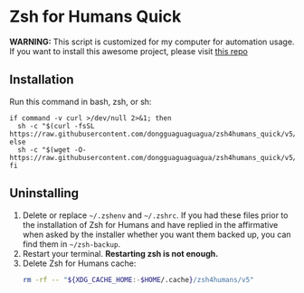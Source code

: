 # Zsh for Humans Quick

**WARNING:** This script is customized for my computer for automation usage.
If you want to install this awesome project, please visit [this repo](https://github.com/romkatv/zsh4humans)

## Installation

Run this command in bash, zsh, or sh:

```shell
if command -v curl >/dev/null 2>&1; then
  sh -c "$(curl -fsSL https://raw.githubusercontent.com/dongguaguaguagua/zsh4humans_quick/v5/install)"
else
  sh -c "$(wget -O- https://raw.githubusercontent.com/dongguaguaguagua/zsh4humans_quick/v5/install)"
fi
```

## Uninstalling

1. Delete or replace `~/.zshenv` and `~/.zshrc`. If you had these files prior to the installation of
   Zsh for Humans and have replied in the affirmative when asked by the installer whether you want
   them backed up, you can find them in `~/zsh-backup`.
2. Restart your terminal. **Restarting zsh is not enough.**
3. Delete Zsh for Humans cache:
   ```zsh
   rm -rf -- "${XDG_CACHE_HOME:-$HOME/.cache}/zsh4humans/v5"
   ```
